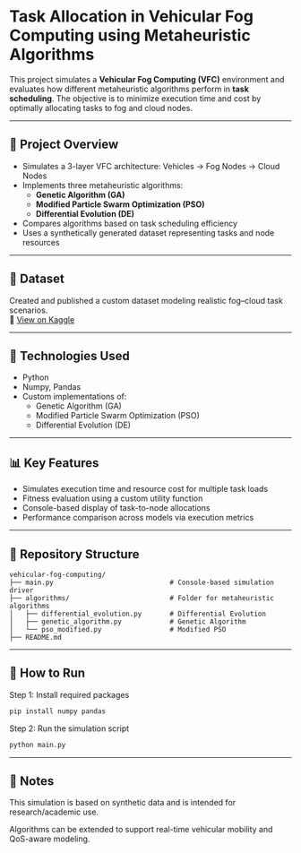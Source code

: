 # Task Allocation in Vehicular Fog Computing using Metaheuristic Algorithms

This project simulates a **Vehicular Fog Computing (VFC)** environment and evaluates how different metaheuristic algorithms perform in **task scheduling**. The objective is to minimize execution time and cost by optimally allocating tasks to fog and cloud nodes.

---

## 🚀 Project Overview

- Simulates a 3-layer VFC architecture: Vehicles → Fog Nodes → Cloud Nodes  
- Implements three metaheuristic algorithms:
  - **Genetic Algorithm (GA)**
  - **Modified Particle Swarm Optimization (PSO)**
  - **Differential Evolution (DE)**
- Compares algorithms based on task scheduling efficiency  
- Uses a synthetically generated dataset representing tasks and node resources

---

## 📂 Dataset

Created and published a custom dataset modeling realistic fog–cloud task scenarios.  
📎 [View on Kaggle](https://www.kaggle.com/datasets/sachin26240/vehicularfogcomputing)

---

## 🧠 Technologies Used

- Python
- Numpy, Pandas
- Custom implementations of:
  - Genetic Algorithm (GA)
  - Modified Particle Swarm Optimization (PSO)
  - Differential Evolution (DE)

---

## 📊 Key Features

- Simulates execution time and resource cost for multiple task loads  
- Fitness evaluation using a custom utility function  
- Console-based display of task-to-node allocations  
- Performance comparison across models via execution metrics

---

## 📁 Repository Structure

```
vehicular-fog-computing/
├── main.py                             # Console-based simulation driver
├── algorithms/                         # Folder for metaheuristic algorithms
│   ├── differential_evolution.py       # Differential Evolution
│   ├── genetic_algorithm.py            # Genetic Algorithm
│   └── pso_modified.py                 # Modified PSO
├── README.md
```
---

## 🏁 How to Run

Step 1: Install required packages

```bash
pip install numpy pandas
```

Step 2: Run the simulation script

```bash
python main.py
```

---

## 📌 Notes

This simulation is based on synthetic data and is intended for research/academic use.

Algorithms can be extended to support real-time vehicular mobility and QoS-aware modeling.



